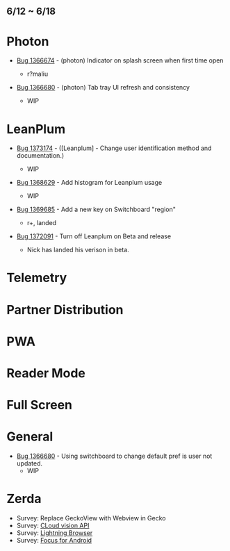 ## 6/12 ~ 6/18
# Photon
- [Bug 1366674](https://bugzilla.mozilla.org/show_bug.cgi?id=1366674) - (photon) Indicator on splash screen when first time open
    - r?maliu 	

- [Bug 1366680](https://bugzilla.mozilla.org/show_bug.cgi?id=1366680) - (photon) Tab tray UI refresh and consistency
    - WIP

# LeanPlum
- [Bug 1373174](https://bugzilla.mozilla.org/show_bug.cgi?id=1373174) - ([Leanplum] - Change user identification method and documentation.)
    - WIP

- [Bug 1368629](https://bugzilla.mozilla.org/show_bug.cgi?id=1368629) - Add histogram for Leanplum usage
    - WIP

- [Bug 1369685](https://bugzilla.mozilla.org/show_bug.cgi?id=1369685) - Add a new key on Switchboard "region"
    - r+, landed
    
- [Bug 1372091](https://bugzilla.mozilla.org/show_bug.cgi?id=1372091) - Turn off Leanplum on Beta and release
    - Nick has landed his verison in beta. 
    
    
# Telemetry    
# Partner Distribution
# PWA
# Reader Mode
# Full Screen
# General
- [Bug 1366680](https://bugzilla.mozilla.org/show_bug.cgi?id=1366680) - Using switchboard to change default pref is user not updated.
    - WIP
    
# Zerda
- Survey: Replace GeckoView with Webview in Gecko
- Survey: [CLoud vision API](https://github.com/cnevinc/cloud-vision)
- Survey: [Lightning Browser](https://github.com/cnevinc/Lightning-Browser)
- Survey: [Focus for Android](https://github.com/cnevinc/focus-android)
